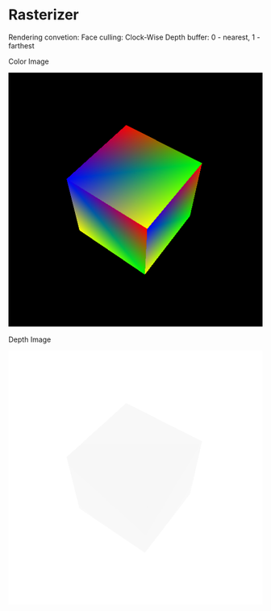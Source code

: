 # Rasterizer

Rendering convetion:
Face culling: Clock-Wise
Depth buffer: 0 - nearest, 1 - farthest


Color Image

![Color Image](Images/Result.png)

Depth Image

![Depth Image](Images/Depth.png)